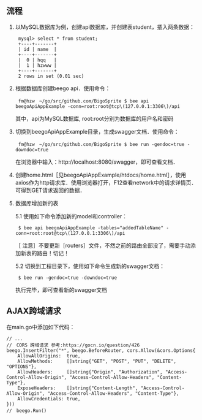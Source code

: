 ## 流程

1. 以MySQL数据库为例，创建api数据库，并创建表student，插入两条数据：

        mysql> select * from student;
        +----+-------+
        | id | name  |
        +----+-------+
        |  0 | hqq   |
        |  1 | hzwww |
        +----+-------+
        2 rows in set (0.01 sec)


2. 根据数据库创建beego api．使用命令：

        fm@hzw　~/go/src/github.com/BigoSprite $ bee api beegoApiAppExample -conn=root:root@tcp\(127.0.0.1:3306\)/api

    其中，api为MySQL数据库, root:root分别为数据库的用户名和密码


3. 切换到beegoApiAppExample目录，生成swagger文档．使用命令：

        fm@hzw　~/go/src/github.com/BigoSprite $ bee run -gendoc=true -downdoc=true

    在浏览器中输入：http://localhost:8080/swagger，即可查看文档．

4. 创建home.html［见beegoApiAppExample/htdocs/home.html］，使用axios作为http请求库．使用浏览器打开，F12查看network中的请求详情页．可得到GET请求返回的数据．

5. 数据库增加新的表

    5.1 使用如下命令添加新的model和controller：

	    $ bee api beegoApiAppExample -tables="addedTableName" -conn=root:root@tcp\(127.0.0.1:3306\)/api
	［   注意］不要更新［routers］文件，不然之前的路由全部没了，需要手动添加新表的路由！切记！

    5.2 切换到工程目录下，使用如下命令生成新的swagger文档：

	    $ bee run -gendoc=true -downdoc=true 
    执行完毕，即可查看新的swagger文档

## AJAX跨域请求

在main.go中添加如下代码：


	// ...
   	//　CORS 跨域请求 参考:https://gocn.io/question/426
	beego.InsertFilter("*", beego.BeforeRouter, cors.Allow(&cors.Options{
		AllowAllOrigins:  true,
		AllowMethods:     []string{"GET", "POST", "PUT", "DELETE", "OPTIONS"},
		AllowHeaders:     []string{"Origin", "Authorization", "Access-Control-Allow-Origin", "Access-Control-Allow-Headers", "Content-Type"},
		ExposeHeaders:    []string{"Content-Length", "Access-Control-Allow-Origin", "Access-Control-Allow-Headers", "Content-Type"},
		AllowCredentials: true,
	}))
	//　beego.Run()










